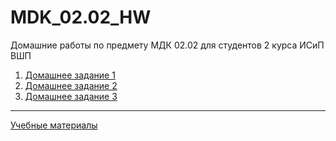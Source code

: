 # MDK_02.02_HW
Домашние работы по предмету МДК 02.02 для студентов 2 курса ИСиП ВШП

1. [Домашнее задание 1](https://github.com/imerofeev/MDK_02.02_HW/blob/main/HW-1/README.md#mdk_0202_hw-1)
1. [Домашнее задание 2](https://github.com/imerofeev/MDK_02.02_HW/blob/main/HW-2/README.md#mdk_0202_hw-2)
1. [Домашнее задание 3](https://github.com/imerofeev/MDK_02.02_HW/blob/main/HW-3/README.md#mdk_0202_hw-3)

***

[Учебные материалы](https://github.com/imerofeev/MDK_02.02_HW/tree/main/Materials)
